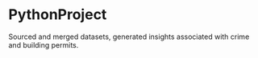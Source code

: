 # PythonProject
Sourced and merged datasets, generated insights associated with crime and building permits.
